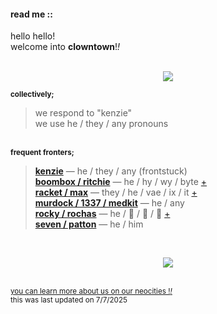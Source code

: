 <h4>read me ::</h4>
hello hello!
<br>welcome into <b>clowntown</b>!<i>!</i>
<br>
<br><p align="center"><img src="https://64.media.tumblr.com/6e5430bbc5c883155a6310b4181d7287/803df223bef42c33-e5/s500x750/c9fb696d519e8843340add30b437713f100ce8f2.pnj"></p>

<sup><b>collectively;</b></sup>
> we respond to "kenzie"\
> we use he / they / any pronouns

<br><sup><b>frequent fronters;</b></sup>
> <b>[kenzie](https://clowntowncollective.neocities.org/alterlist#top)</b> — he / they / any (frontstuck)\
> <b>[boombox / ritchie](https://clowntowncollective.neocities.org/bringbacksoundids)</b> — he / hy / wy / byte  [+](https://pronouns.cc/@clowntown-sys/boombox)\
> <b>[racket / max](https://rentry.co/razoringrocketz)</b> — they / he / vae / ix / it  [+](https://pronouns.cc/@clowntown-sys/racket)\
> <b>[murdock / 1337 / medkit](https://rentry.co/lostaidkit)</b> — he / any\
> <b>[rocky / rochas](https://rentry.co/nosois-host)</b> — he / 🪾 / 🌲 / 🌱 [+](https://pronouns.cc/@clowntown-sys/rochas)\
> <b>[seven / patton](https://clowntowncollective.neocities.org/c00ldadd)</b> — he / him

<br><p align="center"><img src="https://64.media.tumblr.com/6e5430bbc5c883155a6310b4181d7287/803df223bef42c33-e5/s500x750/c9fb696d519e8843340add30b437713f100ce8f2.pnj"></p>
<br><sup>[you can learn more about us on our neocities !<i>!</i>](https://clowntowncollective.neocities.org/)</sup>
<br><sup>this was last updated on 7/7/2025</sup>
